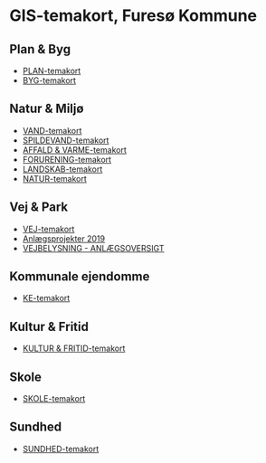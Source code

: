 
<h1>GIS-temakort, Furesø Kommune</h1>

<h2>Plan & Byg</h2>

- <a href="http://vidi/app/furesoe/?config=plan.json#luftfotoserier.geodanmark_2018_12_5cm/12/12.4/55.8/_00_grundkort.kommunemaske_stor,_00_grundkort.kommunegraense_dagi,_01_fysisk_plan_og_naturbeskyt.optagetvej,_01_fysisk_plan_og_naturbeskyt.matrikel_ejerforhold_graenser,kommunekort.vejstykker_vejnavne_dawa">PLAN-temakort</a>
- <a href="http://vidi/app/furesoe/?config=byggesag.json#luftfotoserier.geodanmark_2018_12_5cm/12/12.4/55.8/_00_grundkort.kommunemaske_stor,_00_grundkort.kommunegraense_dagi,_01_fysisk_plan_og_naturbeskyt.optagetvej,_01_fysisk_plan_og_naturbeskyt.matrikel_ejerforhold_graenser,kommunekort.vejstykker_vejnavne_dawa">BYG-temakort</a>

<h2>Natur & Miljø</h2>

- <a href="http://vidi/app/furesoe/?config=miljoe_vand.json#geodk.bright/12/12.4/55.8/_00_grundkort.kommunemaske_stor,_00_grundkort.kommunegraense_dagi" target="_blank">VAND-temakort</a>
- <a href="http://vidi/app/furesoe/?config=miljoe_spildevand.json#geodk.bright/12/12.4/55.8/_00_grundkort.kommunemaske_stor,_00_grundkort.kommunegraense_dagi">SPILDEVAND-temakort</a>
- <a href="http://vidi/app/furesoe/?config=miljoe_affaldvarme.json#geodk.bright/12/12.4/55.8/_00_grundkort.kommunemaske_stor,_00_grundkort.kommunegraense_dagi">AFFALD & VARME-temakort</a>
- <a href="http://vidi/app/furesoe/?config=miljoe_forurening.json#geodk.bright/12/12.4/55.8/_00_grundkort.kommunemaske_stor,_00_grundkort.kommunegraense_dagi">FORURENING-temakort</a>
- <a href="http://vidi/app/furesoe/?config=miljoe_landskab.json#geodk.bright/12/12.4/55.8/_00_grundkort.kommunemaske_stor,_00_grundkort.kommunegraense_dagi">LANDSKAB-temakort</a>
- <a href="http://vidi/app/furesoe/?config=miljoe_naturforvaltning.json#geodk.bright/12/12.4/55.8/_00_grundkort.kommunemaske_stor,_00_grundkort.kommunegraense_dagi">NATUR-temakort</a>

<h2>Vej & Park</h2>

- <a href="http://vidi/app/furesoe/?config=vej_park.json#luftfotoserier.geodanmark_2018_12_5cm/12/12.4/55.8/_00_grundkort.kommunemaske_stor,_00_grundkort.kommunegraense_dagi,_01_fysisk_plan_og_naturbeskyt.optagetvej,_01_fysisk_plan_og_naturbeskyt.matrikel_ejerforhold_graenser,kommunekort.vejstykker_vejnavne_dawa_view">VEJ-temakort</a>
- <a href="http://vidi/app/furesoe/?config=vp_anlaeg.json#geodk.bright/13/12.3774/55.8173/_05_veje_trafik.vp_anlaegsprojekt,_05_veje_trafik.anlaegsprojekter_2019,_00_grundkort.kommunemaske_stor,_00_grundkort.kommunegraense_dagi,kommunekort.vejstykker_vejnavne_dawa">Anlægsprojekter 2019</a>
- <a href="http://vidi/app/furesoe/?config=anlaegsoversigt.json#luftfotoserier.geodanmark_2018_12_5cm/12/12.4/55.8/_00_grundkort.kommunemaske_stor,_05_veje_trafik.gadebelysning_armaturer,_05_veje_trafik.gadebelysning_taendretningsskabe,_00_grundkort.kommunegraense_dagi,kommunekort.vejstykker_vejnavne_dawa" >VEJBELYSNING - ANLÆGSOVERSIGT</a>

<h2>Kommunale ejendomme</h2>

- <a href="http://vidi/app/furesoe/?config=kommunale_ejendomme.json#luftfotoserier.geodanmark_2018_12_5cm/12/12.4/55.8/_00_grundkort.kommunemaske_stor,_00_grundkort.kommunegraense_dagi,_82_kommunens_ejendomme_lokaler.inddeling,_82_kommunens_ejendomme_lokaler.kommunale_adresser,kommunekort.vejstykker_vejnavne_dawa">KE-temakort</a>

<h2>Kultur & Fritid</h2>

- <a href="http://vidi/app/furesoe/?config=kultur_fritid.json#geodk.bright/12/12.4/55.8/_04_parker_fritids_idraetsanlaeg_landskabspleje.idraetsfaciliteter_20181019,_00_grundkort.kommunemaske_stor,_00_grundkort.kommunegraense_dagi,_04_parker_fritids_idraetsanlaeg_landskabspleje.udinaturen_faciliteter_point,_04_parker_fritids_idraetsanlaeg_landskabspleje.udinaturen_faciliteter_line,_04_parker_fritids_idraetsanlaeg_landskabspleje.udinaturen_faciliteter_polygon" >KULTUR & FRITID-temakort</a>

<h2>Skole</h2>

- <a href="http://vidi/app/furesoe/?config=skolevej.json#geodk.bright/12/12.4/55.8/_17_undervisning.skoledistrikter,_17_undervisning.institutioner_skole,_00_grundkort.kommunemaske_stor,_00_grundkort.kommunegraense_dagi" >SKOLE-temakort</a>

<h2>Sundhed</h2>

- <a href="http://vidi/app/furesoe/?config=sundhed.json#geodk.bright/12/12.4/55.8/_00_grundkort.kommunemaske_stor,_00_grundkort.kommunegraense_dagi" >SUNDHED-temakort</a>






